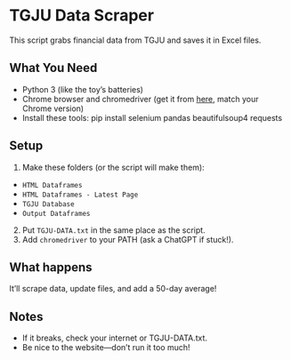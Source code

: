 # TGJU Data Scraper
This script grabs financial data from TGJU and saves it in Excel files.

## What You Need
- Python 3 (like the toy’s batteries)
- Chrome browser and chromedriver (get it from [here](https://chromedriver.chromium.org/downloads), match your Chrome version)
- Install these tools: pip install selenium pandas beautifulsoup4 requests

## Setup
1. Make these folders (or the script will make them):
 - `HTML Dataframes`
 - `HTML Dataframes - Latest Page`
 - `TGJU Database`
 - `Output Dataframes`
2. Put `TGJU-DATA.txt` in the same place as the script.
3. Add `chromedriver` to your PATH (ask a ChatGPT if stuck!).

## What happens
It’ll scrape data, update files, and add a 50-day average!

## Notes
- If it breaks, check your internet or TGJU-DATA.txt.
- Be nice to the website—don’t run it too much!
